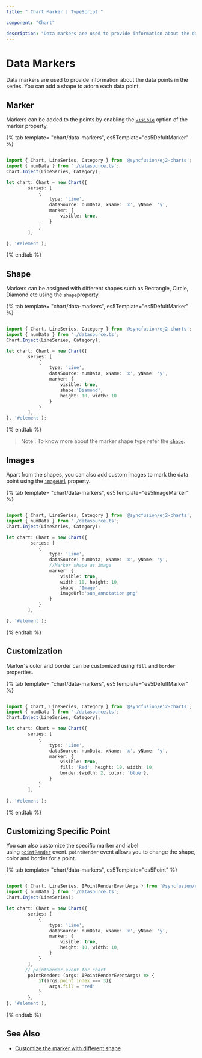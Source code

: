 ```yaml
---
title: " Chart Marker | TypeScript "

component: "Chart"

description: "Data markers are used to provide information about the data points in the series. You can add a shape to adorn each data point."
---
```


# Data Markers

Data markers are used to provide information about the data points in the series. You can add a shape to adorn each data point.

<!-- markdownlint-disable MD036 -->

## Marker

<!-- markdownlint-disable MD036 -->

Markers can be added to the points by enabling the [`visible`](../api/chart/markerSettingsModel/#visible-boolean) option of the marker property.

{% tab template= "chart/data-markers", es5Template="es5DefultMarker" %}

```typescript

import { Chart, LineSeries, Category } from '@syncfusion/ej2-charts';
import { numData } from './datasource.ts';
Chart.Inject(LineSeries, Category);

let chart: Chart = new Chart({
        series: [
            {
                type: 'Line',
                dataSource: numData, xName: 'x', yName: 'y',
                marker: {
                    visible: true,
                }
            }
        ],

}, '#element');

```

{% endtab %}

## Shape

Markers can be assigned with different shapes such as Rectangle, Circle, Diamond etc using the `shape`property.

{% tab template= "chart/data-markers", es5Template="es5DefultMarker" %}

```typescript

import { Chart, LineSeries, Category } from '@syncfusion/ej2-charts';
import { numData } from './datasource.ts';
Chart.Inject(LineSeries, Category);

let chart: Chart = new Chart({
        series: [
            {
                type: 'Line',
                dataSource: numData, xName: 'x', yName: 'y',
                marker: {
                    visible: true,
                    shape:'Diamond',
                    height: 10, width: 10
                }
            }
        ],
}, '#element');

```

{% endtab %}

>Note : To know more about the marker shape type refer the [`shape`](../api/chart/markerSettings/#shape-string).

## Images

Apart from the shapes, you can also add custom images to mark the data point using the [`imageUrl`](../api/chart/markerSettingsModel/#imageurl-string) property.

{% tab template= "chart/data-markers", es5Template="es5ImageMarker" %}

```typescript

import { Chart, LineSeries, Category } from '@syncfusion/ej2-charts';
import { numData } from './datasource.ts';
Chart.Inject(LineSeries, Category);

let chart: Chart = new Chart({
         series: [
            {
                type: 'Line',
                dataSource: numData, xName: 'x', yName: 'y',
                //Marker shape as image
                marker: {
                    visible: true,
                    width: 10, height: 10,
                    shape: 'Image',
                    imageUrl:'sun_annotation.png'
                }
            }
        ],

}, '#element');

```

{% endtab %}

## Customization

Marker's color and border can be customized using `fill` and `border` properties.

{% tab template= "chart/data-markers", es5Template="es5DefultMarker" %}

```typescript

import { Chart, LineSeries, Category } from '@syncfusion/ej2-charts';
import { numData } from './datasource.ts';
Chart.Inject(LineSeries, Category);

let chart: Chart = new Chart({
        series: [
            {
                type: 'Line',
                dataSource: numData, xName: 'x', yName: 'y',
                marker: {
                    visible: true,
                    fill: 'Red', height: 10, width: 10,
                    border:{width: 2, color: 'blue'},
                }
            }
        ],

}, '#element');

```

{% endtab %}

## Customizing Specific Point

You can also customize the specific marker and label using [`pointRender`](../api/chart/#pointrender-emittypeipointrendereventargs) event. `pointRender` event allows
you to change the shape, color and border for a point.

{% tab template= "chart/data-markers", es5Template="es5Point" %}

```typescript

import { Chart, LineSeries, IPointRenderEventArgs } from '@syncfusion/ej2-charts';
import { numData } from './datasource.ts';
Chart.Inject(LineSeries);

let chart: Chart = new Chart({
        series: [
            {
                type: 'Line',
                dataSource: numData, xName: 'x', yName: 'y',
                marker: {
                    visible: true,
                    height: 10, width: 10,
                }
            }
        ],
       // pointRender event for chart
        pointRender: (args: IPointRenderEventArgs) => {
            if(args.point.index === 3){
                args.fill = 'red'
            }
        },
}, '#element');

```

{% endtab %}

## See Also

* [Customize the marker with different shape](./how-to/marker-customization#customize-the-marker-with-different-shape)